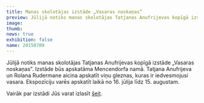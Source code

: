 ```yaml
---
title: Manas skolotājas izstāde „Vasaras noskaņas”
preview: Jūlijā notiks manas skolotājas Tatjanas Anufrijevas kopīgā izstāde „Vasaras noskaņas”. Izstāde būs apskatāma Mencendorfa namā.
image: 
thumb: 
news: true
exhibition: false
name: 20150709
---
```


Jūlijā notiks manas skolotājas Tatjanas Anufrijevas kopīgā izstāde „Vasaras noskaņas”. Izstāde būs apskatāma Mencendorfa namā. Tatjana Anufrijeva un Rolana Rudermane aicina apskatīt viņu gleznas, kuras ir iedvesmojusi vasara. Ekspozīciju varēs apskatīt laikā no 16. jūlija līdz 15. augustam.

Vairāk par izstādi Jūs varat izlasīt [šeit](http://www.mencendorfanams.com/ru/aktualitates/tatjana-anufrijeva-rolana-rudermane-%E2%80%9Cvasar%C4%ABg%C4%81-garast%C4%81vokl%C4%AB%E2%80%9D-16-07-15-08-2015).